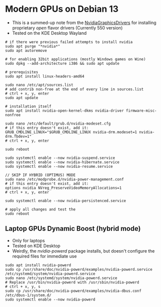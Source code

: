 # Modern GPUs on Debian 13

* This is a summed-up note from the [NvidiaGraphicsDrivers](https://wiki.debian.org/NvidiaGraphicsDrivers) for installing proprietary _open_ flavor drivers (Currently 550 version)
* Tested on the KDE Desktop Wayland

```
# if there were previous failed attempts to install nvidia
sudo apt purge "*nvidia*"
sudo apt autoremove

# for enabling 32bit applications (mostly Windows games on Wine)
sudo dpkg --add-architecture i386 && sudo apt update

# prerequisites
sudo apt install linux-headers-amd64

sudo nano /etc/apt/sources.list
# add contrib non-free at the end of every line in sources.list
# ctrl + x, y, enter
sudo apt update

# installation itself
sudo apt install nvidia-open-kernel-dkms nvidia-driver firmware-misc-nonfree

sudo nano /etc/default/grub.d/nvidia-modeset.cfg
# if this entry doesn't exist, add it:
GRUB_CMDLINE_LINUX="$GRUB_CMDLINE_LINUX nvidia-drm.modeset=1 nvidia-drm.fbdev=1"
# ctrl + x, y, enter

sudo reboot

sudo systemctl enable --now nvidia-suspend.service
sudo systemctl enable --now nvidia-hibernate.service
sudo systemctl enable --now nvidia-resume.service

// SKIP IF HYBRID (OPTIMUS) MODE
sudo nano /etc/modprobe.d/nvidia-power-management.conf
# if this entry doesn't exist, add it:
options nvidia NVreg_PreserveVideoMemoryAllocations=1
# ctrl + x, y, enter

sudo systemctl enable --now nvidia-persistenced.service

# apply all changes and test the 
sudo reboot
```

## Laptop GPUs Dynamic Boost (hybrid mode)

* Only for laptops
* Tested on KDE Desktop
* Weirdly, the _nvidia-powerd_ package installs, but doesn't configure the required files for immediate use

```
sudo apt install nvidia-powerd
sudo cp /usr/share/doc/nvidia-powerd/examples/nvidia-powerd.service /etc/systemd/system/nvidia-powerd.service
sudo nano /etc/systemd/system/nvidia-powerd.service
# Replace /usr/bin/nvidia-powerd with /usr/sbin/nvidia-powerd
# ctrl + x, y, s
sudo cp /usr/share/doc/nvidia-powerd/examples/nvidia-dbus.conf /etc/dbus-1/system.d/
sudo systemctl enable --now nvidia-powerd
```

